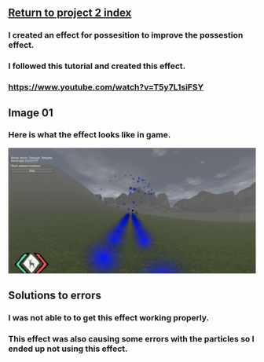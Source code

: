 ## <a href="project2">Return to project 2 index</a>

### I created an effect for possesition to improve the possestion effect.
### I followed this tutorial and created this effect.
### <a href="https://www.youtube.com/watch?v=T5y7L1siFSY">https://www.youtube.com/watch?v=T5y7L1siFSY</a>


## Image 01

### Here is what the effect looks like in game.
<img src="images/pos-eff-2.png" alt="">


## Solutions to errors

### I was not able to to get this effect working properly.
### This effect was also causing some errors with the particles so I ended up not using this effect.